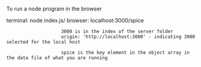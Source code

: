To run a node program in the browser

terminal:  node index.js/
browser: 	 localhost:3000/spice

						3000 is in the index of the server folder
						origin: 'http://localhost:3000' - indicating 3000 selected for the local host

						spice is the key element in the object array in the data file of what you are running